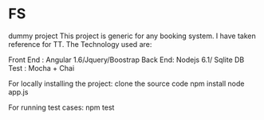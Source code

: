 # FS
dummy project
This project is generic for any booking system. I have taken reference for TT.
The Technology used are: 

Front End : Angular 1.6/Jquery/Boostrap
Back End: Nodejs 6.1/ Sqlite DB
Test : Mocha + Chai

For locally installing the project:
clone the source code
npm install
node app.js

For running test cases:
npm test
